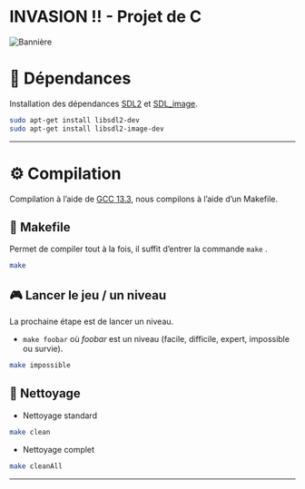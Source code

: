 # INVASION !! - Projet de C

![Bannière](https://i.postimg.cc/B6Vbgjdd/HEADER-copy.webp)


# 🔗 Dépendances

Installation des dépendances [SDL2](https://github.com/libsdl-org/SDL/releases/tag/release-3.2.0) et [SDL_image](https://github.com/libsdl-org/SDL_image).

```bash
sudo apt-get install libsdl2-dev
sudo apt-get install libsdl2-image-dev
```

---

# ⚙️ Compilation

Compilation à l’aide de [GCC 13.3](https://gcc.gnu.org/gcc-13/), nous compilons à l’aide d’un Makefile.

## 📜 Makefile

Permet de compiler tout à la fois, il suffit d’entrer la commande `make` .

```bash
make
```

## 🎮 Lancer le jeu / un niveau

La prochaine étape est de lancer un niveau.

- `make foobar` où *foobar* est un niveau (facile, difficile, expert, impossible ou survie).

```bash
make impossible
```

## 🧹 Nettoyage

- Nettoyage standard

```bash
make clean
```

- Nettoyage complet

```bash
make cleanAll
```

---

